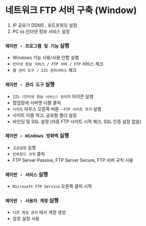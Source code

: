 # 네트워크 FTP 서버 구축 (Window)

1. IP 공유기 DDNS , 포트포워딩 설정
2. PC iis 인터넷 정보 서비스 설정





### `제어판 - 프로그램 및 기능` 실행

- Windows 기능 사용/사용 안함 실행
- `인터넷 정보 서비스 / FTP 서버 / FTP` 서비스 체크
- `웹 관리 도구 / IIS 관리서비스` 체크





### `제어판 - 관리 도구` 실행

- `IIS (인터넷 정보 서비스) 관리자` 아이콘 실행
- 팝업창에 서버명 더블 클릭
- `사이트` 마우스 오른쪽 버튼 - `FTP 사이트 추가` 실행 
- 사이트 이름 적고, 공유할 폴더 설정
- 바인딩 및 SSL 설정 (자동 FTP 사이트 시작 체크,  SSL 인증 설정 없음)



### `제어판 - Windows 방화벽` 실행

- `고급설정` 실행
- `인바운드 규칙` 클릭
- FTP Server Passive, FTP Server Secure, FTP 서버 규칙 사용



### `제어판 - 서비스` 실행

- `Microsoft FTP Service` 오른쪽 클릭 시작



### `제어판 - 사용자 계정` 실행

- `다른 계정 관리` 에서 계정 생성
- 암호 설정 사용





### 

